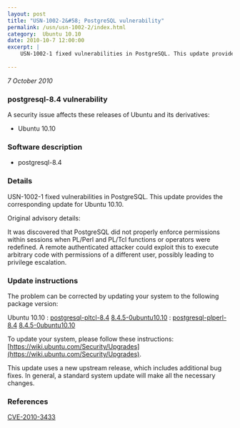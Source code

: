 ```yaml
---
layout: post
title: "USN-1002-2&#58; PostgreSQL vulnerability"
permalink: /usn/usn-1002-2/index.html
category:  Ubuntu 10.10
date: 2010-10-7 12:00:00
excerpt: |
    USN-1002-1 fixed vulnerabilities in PostgreSQL. This update provides the corresponding update for Ubuntu 10.10.
    
--- 
```

 
 

*7 October 2010*

### postgresql-8.4 vulnerability

A security issue affects these releases of Ubuntu and its derivatives:

* Ubuntu 10.10

### Software description

* postgresql-8.4 

### Details

USN-1002-1 fixed vulnerabilities in PostgreSQL. This update provides the corresponding update for Ubuntu 10.10.

Original advisory details:

 It was discovered that PostgreSQL did not properly enforce permissions within sessions when PL/Perl and PL/Tcl functions or operators were redefined. A remote authenticated attacker could exploit this to execute arbitrary code with permissions of a different user, possibly leading to privilege escalation. 

### Update instructions

The problem can be corrected by updating your system to the following package version:

Ubuntu 10.10
 : [postgresql-pltcl-8.4](https://launchpad.net/ubuntu/+source/postgresql-8.4) <span> [8.4.5-0ubuntu10.10](https://launchpad.net/ubuntu/+source/postgresql-8.4/8.4.5-0ubuntu10.10) </span> 
 : [postgresql-plperl-8.4](https://launchpad.net/ubuntu/+source/postgresql-8.4) <span> [8.4.5-0ubuntu10.10](https://launchpad.net/ubuntu/+source/postgresql-8.4/8.4.5-0ubuntu10.10) </span> 

To update your system, please follow these instructions: [https://wiki.ubuntu.com/Security/Upgrades](https://wiki.ubuntu.com/Security/Upgrades).

This update uses a new upstream release, which includes additional bug fixes. In general, a standard system update will make all the necessary changes. 

### References

 
 [CVE-2010-3433](http://people.ubuntu.com/~ubuntu-security/cve/CVE-2010-3433)
 

